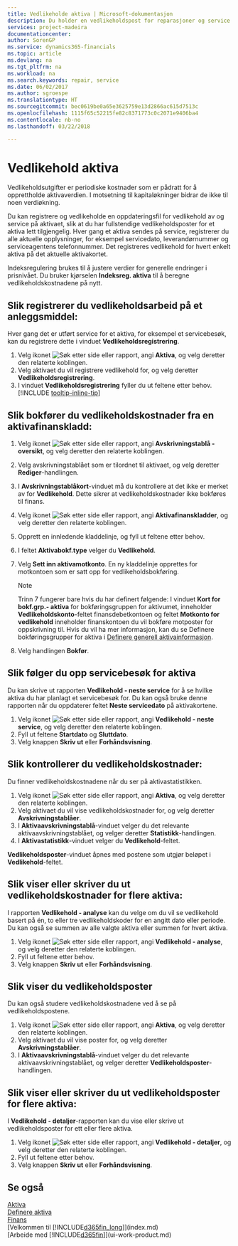 ```yaml
---
title: Vedlikeholde aktiva | Microsoft-dokumentasjon
description: Du holder en vedlikeholdspost for reparasjoner og service for et aktivum.
services: project-madeira
documentationcenter: 
author: SorenGP
ms.service: dynamics365-financials
ms.topic: article
ms.devlang: na
ms.tgt_pltfrm: na
ms.workload: na
ms.search.keywords: repair, service
ms.date: 06/02/2017
ms.author: sgroespe
ms.translationtype: HT
ms.sourcegitcommit: bec0619be0a65e3625759e13d2866ac615d7513c
ms.openlocfilehash: 1115f65c52215fe82c8371773c0c2071e9406ba4
ms.contentlocale: nb-no
ms.lasthandoff: 03/22/2018

---
```

# <a name="maintain-fixed-assets"></a>Vedlikehold aktiva
Vedlikeholdsutgifter er periodiske kostnader som er pådratt for å opprettholde aktivaverdien. I motsetning til kapitaløkninger bidrar de ikke til noen verdiøkning.

Du kan registrere og vedlikeholde en oppdateringsfil for vedlikehold av og service på aktivaet, slik at du har fullstendige vedlikeholdsposter for et aktiva lett tilgjengelig. Hver gang et aktiva sendes på service, registrerer du alle aktuelle opplysninger, for eksempel servicedato, leverandørnummer og serviceagentens telefonnummer. Det registreres vedlikehold for hvert enkelt aktiva på det aktuelle aktivakortet.

Indeksregulering brukes til å justere verdier for generelle endringer i prisnivået. Du bruker kjørselen **Indeksreg. aktiva** til å beregne vedlikeholdskostnadene på nytt.

## <a name="to-record-maintenance-work-on-a-fixed-asset"></a>Slik registrerer du vedlikeholdsarbeid på et anleggsmiddel:
Hver gang det er utført service for et aktiva, for eksempel et servicebesøk, kan du registrere dette i vinduet **Vedlikeholdsregistrering**.  

1. Velg ikonet ![Søk etter side eller rapport](media/ui-search/search_small.png "Søk etter side eller rapport"), angi **Aktiva**, og velg deretter den relaterte koblingen.  
2. Velg aktivaet du vil registrere vedlikehold for, og velg deretter **Vedlikeholdsregistrering**.
3. I vinduet **Vedlikeholdsregistrering** fyller du ut feltene etter behov. [!INCLUDE [tooltip-inline-tip](includes/tooltip-inline-tip_md.md)]  

## <a name="to-post-maintenance-costs-from-a-fixed-asset-gl-journal"></a>Slik bokfører du vedlikeholdskostnader fra en aktivafinanskladd:
1. Velg ikonet ![Søk etter side eller rapport](media/ui-search/search_small.png "Søk etter side eller rapport"), angi **Avskrivningstablå - oversikt**, og velg deretter den relaterte koblingen.  
2. Velg avskrivningstablået som er tilordnet til aktivaet, og velg deretter **Rediger**-handlingen.
3. I **Avskrivningstablåkort**-vinduet må du kontrollere at det ikke er merket av for **Vedlikehold**. Dette sikrer at vedlikeholdskostnader ikke bokføres til finans.
4. Velg ikonet ![Søk etter side eller rapport](media/ui-search/search_small.png "Søk etter side eller rapport"), angi **Aktivafinanskladder**, og velg deretter den relaterte koblingen.  
5. Opprett en innledende kladdelinje, og fyll ut feltene etter behov.
6. I feltet **Aktivabokf.type** velger du **Vedlikehold**.
7. Velg **Sett inn aktivamotkonto**. En ny kladdelinje opprettes for motkontoen som er satt opp for vedlikeholdsbokføring.

    > [!NOTE]  
   >   Trinn 7 fungerer bare hvis du har definert følgende: I vinduet **Kort for bokf.grp.- aktiva** for bokføringsgruppen for aktivumet, inneholder **Vedlikeholdskonto**-feltet finansdebetkontoen og feltet **Motkonto for vedlikehold** inneholder finanskontoen du vil bokføre motposter for oppskrivning til. Hvis du vil ha mer informasjon, kan du se Definere bokføringsgrupper for aktiva i [Definere generell aktivainformasjon](fa-how-setup-general.md).
8. Velg handlingen **Bokfør**.

## <a name="to-follow-up-on-fixed-assets-service-visits"></a>Slik følger du opp servicebesøk for aktiva
Du kan skrive ut rapporten **Vedlikehold - neste service** for å se hvilke aktiva du har planlagt et servicebesøk for. Du kan også bruke denne rapporten når du oppdaterer feltet **Neste servicedato** på aktivakortene.  

1. Velg ikonet ![Søk etter side eller rapport](media/ui-search/search_small.png "Søk etter side eller rapport"), angi **Vedlikehold - neste service**, og velg deretter den relaterte koblingen.  
2. Fyll ut feltene **Startdato** og **Sluttdato**.  
3. Velg knappen **Skriv ut** eller **Forhåndsvisning**.

## <a name="to-monitor-maintenance-costs"></a>Slik kontrollerer du vedlikeholdskostnader:
Du finner vedlikeholdskostnadene når du ser på aktivastatistikken.  

1. Velg ikonet ![Søk etter side eller rapport](media/ui-search/search_small.png "Søk etter side eller rapport"), angi **Aktiva**, og velg deretter den relaterte koblingen.
2. Velg aktivaet du vil vise vedlikeholdskostnader for, og velg deretter **Avskrivningstablåer**.
3. I **Aktivaavskrivningstablå**-vinduet velger du det relevante aktivaavskrivningstablået, og velger deretter **Statistikk**-handlingen.
4. I **Aktivastatistikk**-vinduet velger du **Vedlikehold**-feltet.

**Vedlikeholdsposter**-vinduet åpnes med postene som utgjør beløpet i **Vedlikehold**-feltet.	

## <a name="to-view-or-print-maintenance-costs-for-multiple-fixed-assets"></a>Slik viser eller skriver du ut vedlikeholdskostnader for flere aktiva:
I rapporten **Vedlikehold - analyse** kan du velge om du vil se vedlikehold basert på én, to eller tre vedlikeholdskoder for en angitt dato eller periode. Du kan også se summen av alle valgte aktiva eller summen for hvert aktiva.

1. Velg ikonet ![Søk etter side eller rapport](media/ui-search/search_small.png "Søk etter side eller rapport"), angi **Vedlikehold - analyse**, og velg deretter den relaterte koblingen.
2. Fyll ut feltene etter behov.
3. Velg knappen **Skriv ut** eller **Forhåndsvisning**.

## <a name="to-view-maintenance-ledger-entries"></a>Slik viser du vedlikeholdsposter
Du kan også studere vedlikeholdskostnadene ved å se på vedlikeholdspostene.  

1. Velg ikonet ![Søk etter side eller rapport](media/ui-search/search_small.png "Søk etter side eller rapport"), angi **Aktiva**, og velg deretter den relaterte koblingen.
2. Velg aktivaet du vil vise poster for, og velg deretter **Avskrivningstablåer**.
3. I **Aktivaavskrivningstablå**-vinduet velger du det relevante aktivaavskrivningstablået, og velger deretter **Vedlikeholdsposter**-handlingen.

## <a name="to-view-or-print-maintenance-ledger-entries-for-multiple-fixed-assets"></a>Slik viser eller skriver du ut vedlikeholdsposter for flere aktiva:
I **Vedlikehold - detaljer**-rapporten kan du vise eller skrive ut vedlikeholdsposter for ett eller flere aktiva.  

1. Velg ikonet ![Søk etter side eller rapport](media/ui-search/search_small.png "Søk etter side eller rapport"), angi **Vedlikehold - detaljer**, og velg deretter den relaterte koblingen.
2. Fyll ut feltene etter behov.
3. Velg knappen **Skriv ut** eller **Forhåndsvisning**.

## <a name="see-also"></a>Se også
[Aktiva](fa-manage.md)  
[Definere aktiva](fa-setup.md)  
[Finans](finance.md)  
[Velkommen til [!INCLUDE[d365fin_long](includes/d365fin_long_md.md)]](index.md)  
[Arbeide med [!INCLUDE[d365fin](includes/d365fin_md.md)]](ui-work-product.md)

